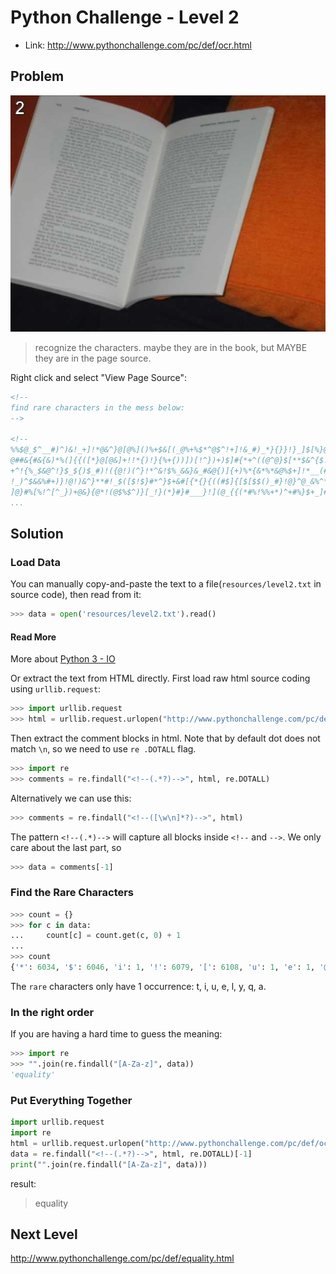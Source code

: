 # Python Challenge - Level 2

- Link: http://www.pythonchallenge.com/pc/def/ocr.html


## Problem


![](images/ocr.jpg)
 
> recognize the characters. maybe they are in the book, 
> but MAYBE they are in the page source.



Right click and select "View Page Source":

```html
<!--
find rare characters in the mess below:
-->

<!--
%%$@_$^__#)^)&!_+]!*@&^}@[@%]()%+$&[(_@%+%$*^@$^!+]!&_#)_*}{}}!}_]$[%}@[{_@#_^{*
@##&{#&{&)*%(]{{([*}@[@&]+!!*{)!}{%+{))])[!^})+)$]#{*+^((@^@}$[**$&^{$!@#$%)!@(&
+^!{%_$&@^!}$_${)$_#)!({@!)(^}!*^&!$%_&&}&_#&@{)]{+)%*{&*%*&@%$+]!*__(#!*){%&@++
!_)^$&&%#+)}!@!)&^}**#!_$([$!$}#*^}$+&#[{*{}{((#$]{[$[$$()_#}!@}^@_&%^*!){*^^_$^
]@}#%[%!^[^_})+@&}{@*!(@$%$^)}[_!}(*}#}#___}!](@_{{(*#%!%%+*)^+#%}$+_]#}%!**#!^_
...
```

## Solution

### Load Data


You can manually copy-and-paste the text to a file(``resources/level2.txt`` in source code), then read from it:

```python
>>> data = open('resources/level2.txt').read()
```

<div class="bs-callout bs-callout-info">
    <h4>Read More</h4>
    <p>More about <a href="http://www.hackingnote.com/en/python/io">Python 3 - IO</a></p>
</div>

Or extract the text from HTML directly. First load raw html source coding using ``urllib.request``:

```python
>>> import urllib.request
>>> html = urllib.request.urlopen("http://www.pythonchallenge.com/pc/def/ocr.html").read().decode()
```

Then extract the comment blocks in html. Note that by default dot does not match ``\n``, so we need to use ``re
.DOTALL`` flag. 

```python
>>> import re
>>> comments = re.findall("<!--(.*?)-->", html, re.DOTALL)
```

Alternatively we can use this:

```python
>>> comments = re.findall("<!--([\w\n]*?)-->", html)
```

The pattern ``<!--(.*)-->`` will capture all blocks inside ``<!--`` and ``-->``. We only care about the last part, so

```python
>>> data = comments[-1]
```

### Find the Rare Characters

```python
>>> count = {}
>>> for c in data:
...     count[c] = count.get(c, 0) + 1
... 
>>> count
{'*': 6034, '$': 6046, 'i': 1, '!': 6079, '[': 6108, 'u': 1, 'e': 1, '@': 6157, '#': 6115, 't': 1, '(': 6154, '+': 6066, '&': 6043, 'q': 1, 'l': 1, '%': 6104, '{': 6046, '}': 6105, 'a': 1, '^': 6030, ']': 6152, '\n': 1221, 'y': 1, '_': 6112, ')': 6186}
```

The ``rare`` characters only have 1 occurrence: t, i, u, e, l, y, q, a.

### In the right order

If you are having a hard time to guess the meaning:

```python
>>> import re
>>> "".join(re.findall("[A-Za-z]", data))
'equality'
```

### Put Everything Together

```python
import urllib.request
import re
html = urllib.request.urlopen("http://www.pythonchallenge.com/pc/def/ocr.html").read().decode()
data = re.findall("<!--(.*?)-->", html, re.DOTALL)[-1]
print("".join(re.findall("[A-Za-z]", data)))
```

result:

> equality


## Next Level

http://www.pythonchallenge.com/pc/def/equality.html


<div class="ad">
<script src='//z-na.amazon-adsystem.com/widgets/onejs?MarketPlace=US&amp;adInstanceId=0f3c2d71-0c18-4aca-be44-ba6e8892af33&amp;storeId=xstore0b-20'></script> 
</div>  